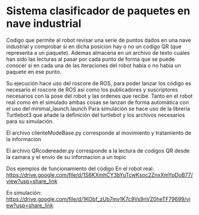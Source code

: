 # Sistema clasificador de paquetes en nave industrial
Codigo que permite al robot revisar una serie de puntos dados en una nave industrial y comprobar si en dicha posicion hay o no un codigo QR (que representa a un paquete). Ademas almacena en un archivo de texto cuales han sido las lecturas al pasar por cada punto de forma que se puede conocer si en cada una de las iteraciones del robot habia o no habia un paquete en ese punto.

Su ejecución hace uso del roscore de ROS, para poder lanzar los código es necesario el roscore de ROS así como los publicadores y suscriptores necesarios con la pose del robot y las ordenes que recibe. Tanto en el robot real como en el simulado ambas cosas se lanzan de forma automática con el uso del minimal_launch.launch
Para simulación se hace uso de la libreria Turtlebot3 que añade la definición del turtlebot y los archivos necesarios para su simulación.

El archivo clienteModeBase.py corresponde al movimiento y tratamiento de la informacion

El archivo QRcodereader.py corresponde a la lectura de codigos QR desde la camara y el envio de su informacion a un topic

Dos ejemplos de funcionamiento del código
En el robot real:
https://drive.google.com/file/d/1S6KXmhCY3bYuTcwKsoc2ZnxXmYpDoB77/view?usp=share_link

En simulación:
https://drive.google.com/file/d/1KObf_zUb7mv1K7c9Vs9nVZ0heTF79699/view?usp=share_link

